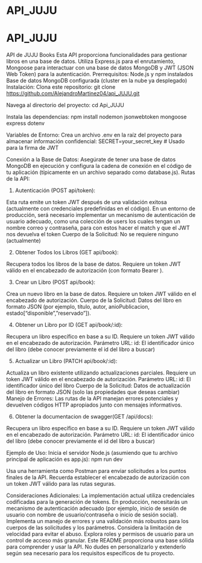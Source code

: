 # API_JUJU
# API_JUJU

API de JUJU Books
Esta API proporciona funcionalidades para gestionar libros en una base de datos. Utiliza Express.js para el enrutamiento, Mongoose para interactuar con una base de datos MongoDB y JWT (JSON Web Token) para la autenticación.
Prerrequisitos:
Node.js y npm instalados
Base de datos MongoDB configurada (cluster en la nube ya desplegado)
Instalación:
Clona este repositorio:
git clone https://github.com/AlejandroMartinez04/api_JUJU.git

Navega al directorio del proyecto:
cd Api_JUJU

Instala las dependencias:
npm install nodemon jsonwebtoken mongoose express dotenv


Variables de Entorno:
Crea un archivo .env en la raíz del proyecto para almacenar información confidencial:
SECRET=your_secret_key  # Usado para la firma de JWT


Conexión a la Base de Datos:
Asegúrate de tener una base de datos MongoDB en ejecución y configura la cadena de conexión en el código de tu aplicación (típicamente en un archivo separado como database.js).
Rutas de la API:
1. Autenticación (POST api/token):
   
Esta ruta emite un token JWT después de una validación exitosa (actualmente con credenciales predefinidas en el código). En un entorno de producción, será necesario implementar un mecanismo de autenticación de usuario adecuado, como una colección de users los cuales tengan un nombre correo y contraseña, para con estos hacer el match y que el JWT nos devuelva el token 
Cuerpo de la Solicitud:
No se requiere ninguno (actualmente)

2. Obtener Todos los Libros (GET api/book):

Recupera todos los libros de la base de datos.
Requiere un token JWT válido en el encabezado de autorización (con formato Bearer <token>).

3. Crear un Libro (POST api/book):
   
Crea un nuevo libro en la base de datos.
Requiere un token JWT válido en el encabezado de autorización.
Cuerpo de la Solicitud:
Datos del libro en formato JSON (por ejemplo, título, autor, anioPublicacion, estado[“disponible”,”reservado”]).

4. Obtener un Libro por ID (GET api/book/:id):
   
Recupera un libro específico en base a su ID.
Requiere un token JWT válido en el encabezado de autorización.
Parámetro URL:
id: El identificador único del libro (debe conocer previamente el id del libro a buscar)

5. Actualizar un Libro (PATCH api/book/:id):
   
Actualiza un libro existente utilizando actualizaciones parciales.
Requiere un token JWT válido en el encabezado de autorización.
Parámetro URL:
id: El identificador único del libro
Cuerpo de la Solicitud:
Datos de actualización del libro en formato JSON (solo las propiedades que deseas cambiar)
Manejo de Errores:
Las rutas de la API manejan errores potenciales y devuelven códigos HTTP apropiados junto con mensajes informativos.

6. Obtener la documentacion de swagger(GET /api/docs):
   
Recupera un libro específico en base a su ID.
Requiere un token JWT válido en el encabezado de autorización.
Parámetro URL:
id: El identificador único del libro (debe conocer previamente el id del libro a buscar)

Ejemplo de Uso:
Inicia el servidor Node.js (asumiendo que tu archivo principal de aplicación es app.js):
npm run dev


Usa una herramienta como Postman para enviar solicitudes a los puntos finales de la API. Recuerda establecer el encabezado de autorización con un token JWT válido para las rutas seguras.

Consideraciones Adicionales:
La implementación actual utiliza credenciales codificadas para la generación de tokens. En producción, necesitarás un mecanismo de autenticación adecuado (por ejemplo, inicio de sesión de usuario con nombre de usuario/contraseña o inicio de sesión social).
Implementa un manejo de errores y una validación más robustos para los cuerpos de las solicitudes y los parámetros.
Considera la limitación de velocidad para evitar el abuso.
Explora roles y permisos de usuario para un control de acceso más granular.
Este README proporciona una base sólida para comprender y usar la API. No dudes en personalizarlo y extenderlo según sea necesario para los requisitos específicos de tu proyecto.